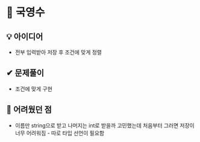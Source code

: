 # 🔎 국영수

## 💡 아이디어

- 전부 입력받아 저장 후 조건에 맞게 정렬

## ✔ 문제풀이

- 조건에 맞게 구현

## 🤕 어려웠던 점

- 이름만 string으로 받고 나머지는 int로 받을까 고민했는데 처음부터 그러면 저장이 너무 어려워짐 - 따로 타입 선언이 필요함
